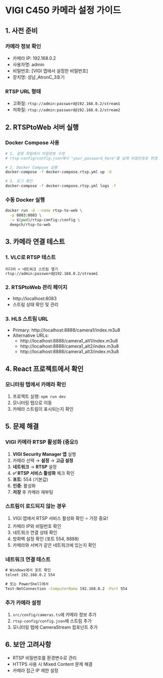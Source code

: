 # VIGI C450 카메라 설정 가이드

## 1. 사전 준비

### 카메라 정보 확인
- 카메라 IP: 192.168.0.2
- 사용자명: admin
- 비밀번호: [VIGI 앱에서 설정한 비밀번호]
- 장치명: 성남_AtronC_3호기

### RTSP URL 형태
- 고화질: `rtsp://admin:password@192.168.0.2/stream1`
- 저화질: `rtsp://admin:password@192.168.0.2/stream2`

## 2. RTSPtoWeb 서버 실행

### Docker Compose 사용
```bash
# 1. 설정 파일에서 비밀번호 수정
# rtsp-config/config.json에서 "your_password_here"를 실제 비밀번호로 변경

# 2. Docker Compose 실행
docker-compose -f docker-compose.rtsp.yml up -d

# 3. 로그 확인
docker-compose -f docker-compose.rtsp.yml logs -f
```

### 수동 Docker 실행
```bash
docker run -d --name rtsp-to-web \
  -p 8083:8083 \
  -v $(pwd)/rtsp-config:/config \
  deepch/rtsp-to-web
```

## 3. 카메라 연결 테스트

### 1. VLC로 RTSP 테스트
```
미디어 > 네트워크 스트림 열기
rtsp://admin:password@192.168.0.2/stream1
```

### 2. RTSPtoWeb 관리 페이지
- http://localhost:8083
- 스트림 상태 확인 및 관리

### 3. HLS 스트림 URL
- Primary: http://localhost:8888/camera1/index.m3u8
- Alternative URLs:
  - http://localhost:8888/camera1_alt1/index.m3u8
  - http://localhost:8888/camera1_alt2/index.m3u8
  - http://localhost:8888/camera1_alt3/index.m3u8

## 4. React 프로젝트에서 확인

### 모니터링 탭에서 카메라 확인
1. 프로젝트 실행: `npm run dev`
2. 모니터링 탭으로 이동
3. 카메라 스트림이 표시되는지 확인

## 5. 문제 해결

### VIGI 카메라 RTSP 활성화 (중요!)
1. **VIGI Security Manager 앱** 실행
2. 카메라 선택 → **설정** → **고급 설정**
3. **네트워크** → **RTSP** 설정
4. **✅ RTSP 서비스 활성화** 체크 확인
5. **포트**: 554 (기본값)
6. **인증**: 활성화
7. **저장** 후 카메라 재부팅

### 스트림이 로드되지 않는 경우
1. VIGI 앱에서 RTSP 서비스 활성화 확인 ⭐ 가장 중요!
2. 카메라 IP와 비밀번호 확인 
3. 네트워크 연결 상태 확인
4. 방화벽 설정 확인 (포트 554, 8888)
5. 카메라와 서버가 같은 네트워크에 있는지 확인

### 네트워크 연결 테스트
```cmd
# Windows에서 포트 확인
telnet 192.168.0.2 554

# 또는 PowerShell에서
Test-NetConnection -ComputerName 192.168.0.2 -Port 554
```

### 추가 카메라 설정
1. `src/config/cameras.ts`에 카메라 정보 추가
2. `rtsp-config/config.json`에 스트림 추가
3. 모니터링 탭에 CameraStream 컴포넌트 추가

## 6. 보안 고려사항

- RTSP 비밀번호를 환경변수로 관리
- HTTPS 사용 시 Mixed Content 문제 해결
- 카메라 접근 IP 제한 설정